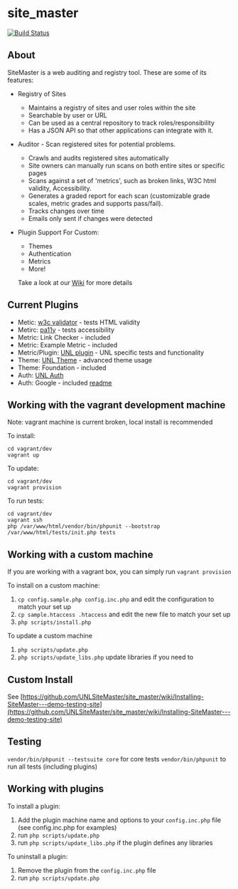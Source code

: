 site_master
===========

[![Build Status](https://travis-ci.org/UNLSiteMaster/site_master.svg?branch=master)](https://travis-ci.org/UNLSiteMaster/site_master)

About
-----
SiteMaster is a web auditing and registry tool.  These are some of its features:
* Registry of Sites
  * Maintains a registry of sites and user roles within the site
  * Searchable by user or URL
  * Can be used as a central repository to track roles/responsibility
  * Has a JSON API so that other applications can integrate with it.
* Auditor - Scan registered sites for potential problems.
  * Crawls and audits registered sites automatically
  * Site owners can manually run scans on both entire sites or specific pages
  * Scans against a set of 'metrics', such as broken links, W3C html validity, Accessibility.
  * Generates a graded report for each scan (customizable grade scales, metric grades and supports pass/fail).
  * Tracks changes over time
  * Emails only sent if changes were detected
* Plugin Support For Custom:
  * Themes
  * Authentication
  * Metrics
  * More!
  
  Take a look at our [Wiki](https://github.com/UNLSiteMaster/site_master/wiki/Installing-SiteMaster---demo-testing-site) for more details

Current Plugins
---------------
* Metic: [w3c validator](https://github.com/UNLSiteMaster/metric_w3c_html) - tests HTML validity
* Metirc: [pa11y](https://github.com/UNLSiteMaster/metric_pa11y) - tests accessibility
* Metric: Link Checker - included
* Metric: Example Metric - included
* Metric/Plugin: [UNL plugin](https://github.com/unl/sitemaster_plugin_unl) - UNL specific tests and functionality
* Theme: [UNL Theme](https://github.com/unl/sitemaster_theme_unl) - advanced theme usage
* Theme: Foundation - included
* Auth: [UNL Auth](https://github.com/unl/sitemaster_plugin_auth_unl)
* Auth: Google - included [readme](https://github.com/UNLSiteMaster/site_master/tree/master/plugins/auth_google)

Working with the vagrant development machine
--------------------------------------------
Note: vagrant machine is current broken, local install is recommended

To install:
```
cd vagrant/dev
vagrant up
```

To update:
```
cd vagrant/dev
vagrant provision
```

To run tests:
```
cd vagrant/dev
vagrant ssh
php /var/www/html/vendor/bin/phpunit --bootstrap /var/www/html/tests/init.php tests
```

Working with a custom machine
-----------------------------
If you are working with a vagrant box, you can simply run `vagrant provision`

To install on a custom machine:

1. `cp config.sample.php config.inc.php` and edit the configuration to match your set up
2. `cp sample.htaccess .htaccess` and edit the new file to match your set up
3. `php scripts/install.php`

To update a custom machine

1. `php scripts/update.php`
2. `php scripts/update_libs.php` update libraries if you need to

Custom Install
--------------
See [https://github.com/UNLSiteMaster/site_master/wiki/Installing-SiteMaster---demo-testing-site](https://github.com/UNLSiteMaster/site_master/wiki/Installing-SiteMaster---demo-testing-site)

Testing
-------
`vendor/bin/phpunit --testsuite core` for core tests
`vendor/bin/phpunit` to run all tests (including plugins)

Working with plugins
------------------
To install a plugin:

1. Add the plugin machine name and options to your `config.inc.php` file (see config.inc.php for examples)
2. run `php scripts/update.php`
3. run `php scripts/update_libs.php` if the plugin defines any libraries

To uninstall a plugin:

1. Remove the plugin from the `config.inc.php` file
2. run `php scripts/update.php`
